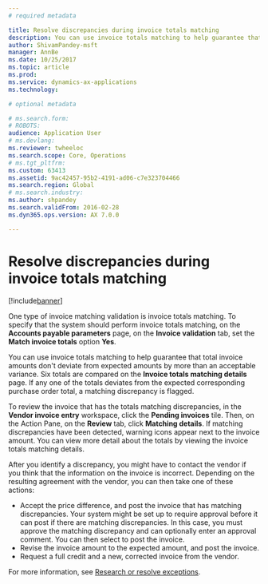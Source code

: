 ```yaml
---
# required metadata

title: Resolve discrepancies during invoice totals matching
description: You can use invoice totals matching to help guarantee that total invoice amounts don't deviate from expected amounts by more than an acceptable variance.
author: ShivamPandey-msft
manager: AnnBe
ms.date: 10/25/2017
ms.topic: article
ms.prod: 
ms.service: dynamics-ax-applications
ms.technology: 

# optional metadata

# ms.search.form: 
# ROBOTS: 
audience: Application User
# ms.devlang: 
ms.reviewer: twheeloc
ms.search.scope: Core, Operations
# ms.tgt_pltfrm: 
ms.custom: 63413
ms.assetid: 9ac42457-95b2-4191-ad06-c7e323704466
ms.search.region: Global
# ms.search.industry: 
ms.author: shpandey
ms.search.validFrom: 2016-02-28
ms.dyn365.ops.version: AX 7.0.0

---
```


# Resolve discrepancies during invoice totals matching

[!include[banner](../includes/banner.md)]


One type of invoice matching validation is invoice totals matching. To specify that the system should perform invoice totals matching, on the **Accounts payable parameters** page, on the **Invoice validation** tab, set the **Match invoice totals** option **Yes**. 

You can use invoice totals matching to help guarantee that total invoice amounts don't deviate from expected amounts by more than an acceptable variance. Six totals are compared on the **Invoice totals matching details** page. If any one of the totals deviates from the expected corresponding purchase order total, a matching discrepancy is flagged. 

To review the invoice that has the totals matching discrepancies, in the **Vendor invoice entry** workspace, click the **Pending invoices** tile. Then, on the Action Pane, on the **Review** tab, click **Matching details**. If matching discrepancies have been detected, warning icons appear next to the invoice amount. You can view more detail about the totals by viewing the invoice totals matching details. 

After you identify a discrepancy, you might have to contact the vendor if you think that the information on the invoice is incorrect. Depending on the resulting agreement with the vendor, you can then take one of these actions:

-   Accept the price difference, and post the invoice that has matching discrepancies. Your system might be set up to require approval before it can post if there are matching discrepancies. In this case, you must approve the matching discrepancy and can optionally enter an approval comment. You can then select to post the invoice.
-   Revise the invoice amount to the expected amount, and post the invoice.
-   Request a full credit and a new, corrected invoice from the vendor.

For more information, see [Research or resolve exceptions](tasks/research-resolve-exceptions.md).


